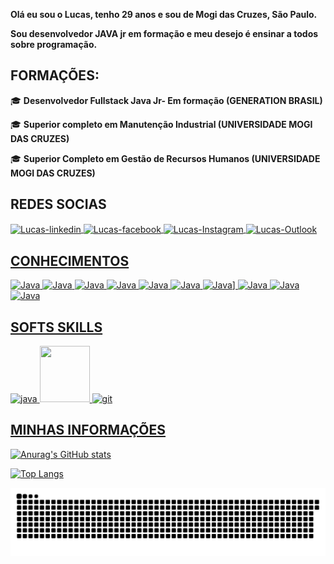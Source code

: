 **Olá eu sou o Lucas, tenho 29 anos e sou de Mogi das Cruzes, São Paulo.**

**Sou desenvolvedor JAVA jr em formação e meu desejo é ensinar a todos sobre programação.**

## **FORMAÇÕES:**

🎓  **Desenvolvedor Fullstack Java Jr- Em formação (GENERATION BRASIL)**

🎓  **Superior completo em Manutenção Industrial (UNIVERSIDADE MOGI DAS CRUZES)**

🎓  **Superior Completo em Gestão de Recursos Humanos (UNIVERSIDADE MOGI DAS CRUZES)**

## **REDES SOCIAS**

<a href="https://www.linkedin.com/in/lucas-silva-3001289b/" target="_blank">
<img align="center" alt="Lucas-linkedin" height="60" width="70" src="https://user-images.githubusercontent.com/86319074/127416561-5c812fe9-94cf-41b8-9923-b376e12c3c8f.gif"
style="max-width:100%;">
</a>

<a href="https://www.facebook.com/profile.php?id=100003102027302" target="_blank">
<img align="center" alt="Lucas-facebook" height="60" width="70" src="https://user-images.githubusercontent.com/86309634/128071349-5ebe1067-482d-4cfd-8879-2cf14ffd4791.gif"
style="max-width:100%;">
</a>

<a href="https://www.instagram.com/luketof/" target="_blank">
<img align="center" alt="Lucas-Instagram" height="60" width="70" src="https://user-images.githubusercontent.com/86309634/128071854-5e13f033-df85-4dd1-be55-6c10a465988d.gif"                                                                 
style="max-width:100%;">
</a>

<a href="https://outlook.live.com/mail/0" target="_blank">
<img align="center" alt="Lucas-Outlook" height="60" width="70" src="https://user-images.githubusercontent.com/86309634/128076155-80396622-dae4-448c-9cca-830cac47a0fa.png"
style="max-width:100%;">
</img>


## **CONHECIMENTOS**

<img alt="Java" src="https://img.shields.io/badge/java-%23ED8B00.svg?style=for-the-badge&logo=java&logoColor=white"/>
<img alt="Java" src="https://img.shields.io/badge/HTML5-E34F26?style=for-the-badge&logo=html5&logoColor=white"/>
<img alt="Java" src="https://img.shields.io/badge/CSS3-1572B6?style=for-the-badge&logo=css3&logoColor=white"/>
<img alt="Java" src="https://img.shields.io/badge/JavaScript-323330?style=for-the-badge&logo=javascript&logoColor=F7DF1E"/>
<img alt="Java" src="https://img.shields.io/badge/Angular-DD0031?style=for-the-badge&logo=angular&logoColor=white"/>
<img alt="Java" src="https://img.shields.io/badge/Bootstrap-563D7C?style=for-the-badge&logo=bootstrap&logoColor=white"/>
<img alt="Java" src="https://img.shields.io/badge/Spring-6DB33F?style=for-the-badge&logo=spring&logoColor=white"/>]
<img alt="Java" src="https://img.shields.io/badge/MySQL-00000F?style=for-the-badge&logo=mysql&logoColor=white"/>
<img alt="Java" src="https://img.shields.io/badge/Microsoft_Office-D83B01?style=for-the-badge&logo=microsoft-office&logoColor=white"/>
<img alt="Java" src="https://img.shields.io/badge/Stack_Overflow-FE7A16?style=for-the-badge&logo=stack-overflow&logoColor=white"/>

 ## **SOFTS SKILLS**
<img src="https://user-images.githubusercontent.com/86319074/127417170-dec4634c-c792-424f-bdf2-57581715af4a.gif" alt="java" width="80" height="90" style="max-
  width:100%;"></img>
  <img src="https://user-images.githubusercontent.com/86319074/127417329-a64735cf-8db2-49f7-aeb2-5642b8e35814.gif" width="80" height="90" style="max-
  width:100%;"></img>
   <img src="https://cdn.jsdelivr.net/gh/devicons/devicon/icons/git/git-original.svg" alt="git" width="80" height="90" style="max-
  width:100%;"></img>
  
  ## **MINHAS INFORMAÇÕES**
  ![Anurag's GitHub stats](https://github-readme-stats.vercel.app/api?username=Lucas0092&theme=great-gatsby&show_icons=true)
  
  [![Top Langs](https://github-readme-stats.vercel.app/api/top-langs/?username=Lucas0092&theme=great-gatsby&layout=compact)](https://github.com/anuraghazra/github-readme-stats)

  
  ![Snake animation](https://github.com/Lucas0092/Lucas0092/blob/output/github-contribution-grid-snake.svg)
  
  
